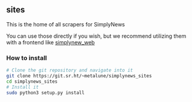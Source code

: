 ## sites

This is the home of all scrapers for SimplyNews

You can use those directly if you wish, but we recommend utilizing them
with a frontend like [simplynew_web](https://git.sr.ht/~metalune/simplynews_web)

### How to install
```sh
# Clone the git repository and navigate into it
git clone https://git.sr.ht/~metalune/simplynews_sites
cd simplynews_sites
# Install it
sudo python3 setup.py install
```
